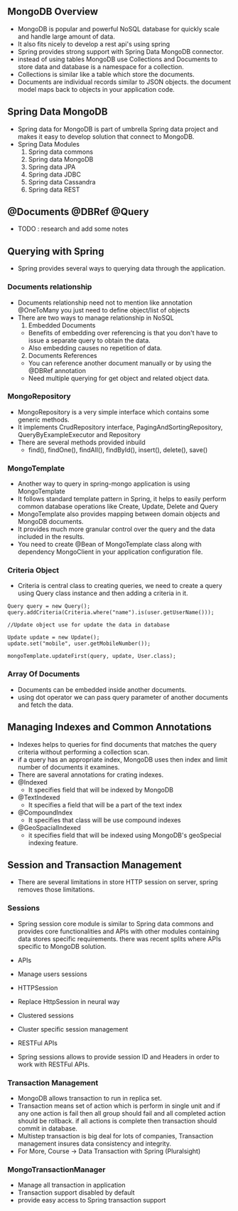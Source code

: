 
## MongoDB Overview
- MongoDB is popular and powerful NoSQL database for quickly scale and handle large amount of data.
- It also fits nicely to develop a rest api's using spring
- Spring provides strong support with Spring Data MongoDB connector.
- instead of using tables MongoDB use Collections and Documents to store data and database is a namespace for a collection. 
- Collections is similar like a table which store the documents.
- Documents are individual records similar to JSON objects. the document model maps back to objects in your application code. 

## Spring Data MongoDB
- Spring data for MongoDB is part of umbrella Spring data project and makes it easy to develop solution that connect to MongoDB.
- Spring Data Modules
  1. Spring data commons
  2. Spring data MongoDB
  3. Spring data JPA
  4. Spring data JDBC
  5. Spring data Cassandra
  6. Spring data REST

## @Documents @DBRef @Query
- TODO : research and add some notes

## Querying with Spring
- Spring provides several ways to querying data through the application.

### Documents relationship
- Documents relationship need not to mention like annotation @OneToMany you just need to define object/list of objects
- There are two ways to manage relationship in NoSQL 
	1. Embedded Documents
	- Benefits of embedding over referencing is that you don't have to issue a separate query to obtain the data.
	- Also embedding causes no repetition of data.
	2. Documents References
	-  You can reference another document manually or by using the @DBRef annotation
	-  Need multiple querying for get object and related object data.	 

### MongoRepository 
- MongoRepository is a very simple interface which contains some generic methods.
- It implements CrudRepository interface, PagingAndSortingRepository, QueryByExampleExecutor and Repository
- There are several methods provided inbuild
  - find(), findOne(), findAll(), findById(), insert(), delete(), save()

### MongoTemplate
- Another way to query in spring-mongo application is using MongoTemplate
- It follows standard template pattern in Spring, it helps to easily perform common database operations like Create, Update, Delete and Query
- MongoTemplate also provides mapping between domain objects and MongoDB documents.
- It provides much more granular control over the query and the data included in the results.
- You need to create @Bean of MongoTemplate class along with dependency MongoClient in your application configuration file.

### Criteria Object
- Criteria is central class to creating queries, we need to create a query using Query class instance and then adding a criteria in it.
```
Query query = new Query();
query.addCriteria(Criteria.where("name").is(user.getUserName()));

//Update object use for update the data in database

Update update = new Update();
update.set("mobile", user.getMobileNumber());

mongoTemplate.updateFirst(query, update, User.class);
```

### Array Of Documents
- Documents can be embedded inside another documents. 
- using dot operator we can pass query parameter of another documents and fetch the data.

## Managing Indexes and Common Annotations
- Indexes helps to queries for find documents that matches the query criteria without performing a collection scan. 
- if a query has an appropriate index, MongoDB uses then index and limit number of documents it examines. 
- There are saveral annotations for crating indexes. 
- @Indexed
	- It specifies field that will be indexed by MongoDB
- @TextIndexed
	- It specifies a field that will be a part of the text index
- @CompoundIndex 
	- It specifies that class will be use compound indexes
- @GeoSpacialIndexed 
	- it specifies field that will be indexed using MongoDB's geoSpecial indexing feature. 
	
## Session and Transaction Management
- There are several limitations in store HTTP session on server, spring removes those limitations.

### Sessions
- Spring session core module is similar to Spring data commons and provides core functionalities and APIs with other modules containing data stores specific requirements. there was recent splits where APIs specific to MongoDB solution.

- APIs
 - Manage users sessions 
- HTTPSession
 - Replace HttpSession in neural way
- Clustered sessions
 - Cluster specific session management
- RESTFul APIs
 - Spring sessions allows to provide session ID and Headers in order to work with RESTFul APIs.

### Transaction Management
- MongoDB allows transaction to run in replica set. 
- Transaction means set of action which is perform in single unit and if any one action is fail then all group should fail and all completed action should be rollback. if all actions is complete then transaction should commit in database.
- Multistep transaction is big deal for lots of companies, Transaction management insures data consistency and integrity.
- For More, Course -> Data Transaction with Spring (Pluralsight)  

### MongoTransactionManager
- Manage all transaction in application
- Transaction support disabled by default
- provide easy access to Spring transaction support
 